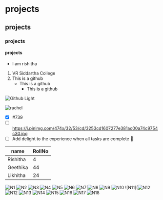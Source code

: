 # projects
## projects
### projects
#### projects
* I am rishitha
1. VR Siddartha College
1. This is a github
   * This is a github
     * This is a github

![Github Light](https://encrypted-tbn0.gstatic.com/images?q=tbn:ANd9GcRhvFZu8-OiiVR5YJRvOpKB8fQDaGqpN8uNB0FZfbsxtYIqKeSa8PhPqOWXwtlzux7_gXI&usqp=CAU)

![rachel](https://media.giphy.com/media/w5M9QgelugIJG/giphy.gif)
- [x] #739
- [ ] https://i.pinimg.com/474x/32/53/cd/3253cd1607277e381ac00a74c9754c30.jpg
- [ ] Add delight to the experience when all tasks are complete :tada:

name|RollNo
----|------
Rishitha|4
Geethika|44
Likhitha|24
![N1](https://user-images.githubusercontent.com/94949392/173862911-75f3e228-362f-478b-b07e-fd0f74edbc20.png)
![N2](https://user-images.githubusercontent.com/94949392/173864761-17ed792f-91a0-4a09-a95a-c869e19831ca.png)
![N3](https://user-images.githubusercontent.com/94949392/173864826-5ddda47a-57cc-4f71-b4c2-cdb1096b431d.png)
![N4](https://user-images.githubusercontent.com/94949392/173867922-b848a4dc-c99b-4388-89d3-376b673a0020.png)
![N5](https://user-images.githubusercontent.com/94949392/173868880-fe911319-47f2-4863-b179-ebeab5877716.png)
![N6](https://user-images.githubusercontent.com/94949392/173871562-02048746-408d-48e8-b1a7-20dae758af15.png)
![N7](https://user-images.githubusercontent.com/94949392/173875955-243201c6-9461-4b2d-9c30-c6efb0a35aa6.png)
![N8](https://user-images.githubusercontent.com/94949392/173877113-32f293e4-a768-4f12-aa16-2acf7ee53170.png)
![N9](https://user-images.githubusercontent.com/94949392/173878491-74a91600-f8d2-4afb-9c8c-f35f8c012702.png)
![N10](https://user-images.githubusercontent.com/94949392/173883815-a49cf57b-21ac-4d76-8250-d2557bd5847a.png)
![N11](![N12](https://user-images.githubusercontent.com/94949392/173885735-8c318cdb-2357-4016-a1c4-228351fe9ba9.png)
![N12](https://user-images.githubusercontent.com/94949392/173885780-cfab8feb-9a1a-4fc5-87c3-22d2503c6938.png)
![N13](https://user-images.githubusercontent.com/94949392/173886949-f473cb7d-d7c0-4568-b18e-dc57ecdd8527.png)
![N14](https://user-images.githubusercontent.com/94949392/173886979-8e586579-efa0-43f7-b40c-e92878837ff5.png)
![N15](https://user-images.githubusercontent.com/94949392/173893356-4cac22cc-6852-490d-b054-8656d42f9c62.png)
![N16](https://user-images.githubusercontent.com/94949392/173893855-2e96c9a8-f299-464d-b08f-544eb44d63c6.png)
![N17](https://user-images.githubusercontent.com/94949392/173895308-6c0a6edf-31ea-4aea-9eea-b660c271e24b.png)
![N18](https://user-images.githubusercontent.com/94949392/173895326-81143df7-80be-4336-b1ac-0ce1bfc05de5.png)

